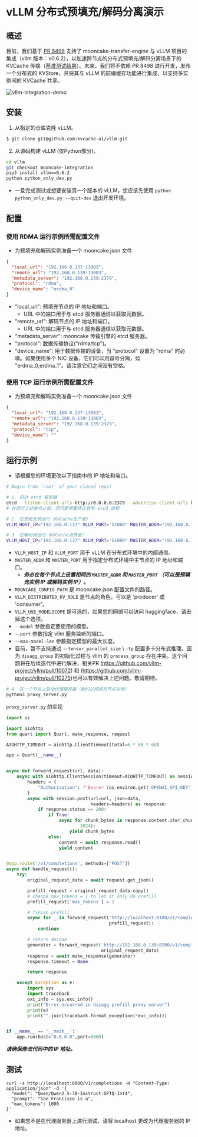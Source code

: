 # vLLM 分布式预填充/解码分离演示

## 概述
目前，我们基于 [PR 8498](https://github.com/vllm-project/vllm/pull/8498) 支持了 mooncake-transfer-engine 与 vLLM 项目的集成（vllm 版本：v0.6.2），以加速跨节点的分布式预填充/解码分离场景下的 KVCache 传输（[基准测试结果](vllm_benchmark_results.md)）。未来，我们将不依赖 PR 8498 进行开发，发布一个分布式的 KVStore，并将其与 vLLM 的前缀缓存功能进行集成，以支持多实例间的 KVCache 共享。

![vllm-integration-demo](../../image/vllm-integration-demo.gif)

## 安装

1. 从指定的仓库克隆 vLLM。
```bash
$ git clone git@github.com:kvcache-ai/vllm.git
```
2. 从源码构建 vLLM (仅Python部分)。
```bash
cd vllm
git checkout mooncake-integration
pip3 install vllm==0.6.2
python python_only_dev.py
```
 - 一旦完成测试或想要安装另一个版本的 vLLM，您应该先使用 `python python_only_dev.py --quit-dev` 退出开发环境。

## 配置
### 使用 RDMA 运行示例所需配置文件

- 为预填充和解码实例准备一个 mooncake.json 文件
```json
{
  "local_url": "192.168.0.137:13003",
  "remote_url": "192.168.0.139:13003",
  "metadata_server": "192.168.0.139:2379",
  "protocol": "rdma",
  "device_name": "erdma_0"
}
```
- "local_url": 预填充节点的 IP 地址和端口。
  - URL 中的端口用于与 etcd 服务器通信以获取元数据。
- "remote_url": 解码节点的 IP 地址和端口。
  - URL 中的端口用于与 etcd 服务器通信以获取元数据。
- "metadata_server": mooncake 传输引擎的 etcd 服务器。
- "protocol": 数据传输协议("rdma/tcp")。
- "device_name": 用于数据传输的设备，当 "protocol" 设置为 "rdma" 时必填。如果使用多个 NIC 设备，它们可以用逗号分隔，如 "erdma_0,erdma_1"。请注意它们之间没有空格。


### 使用 TCP 运行示例所需配置文件

- 为预填充和解码实例准备一个 mooncake.json 文件
```json
{
  "local_url": "192.168.0.137:13003",
  "remote_url": "192.168.0.139:13003",
  "metadata_server": "192.168.0.139:2379",
  "protocol": "tcp",
  "device_name": ""
}
```


## 运行示例
 - 请根据您的环境更改以下指南中的 IP 地址和端口。
```bash
# Begin from `root` of your cloned repo!

# 1. 启动 etcd 服务器
etcd --listen-client-urls http://0.0.0.0:2379 --advertise-client-urls http://localhost:2379
# 在运行上述命令之前，您可能需要终止其他 etcd 进程

# 2. 在预填充侧运行（KVCache生产者）
VLLM_HOST_IP="192.168.0.137" VLLM_PORT="51000" MASTER_ADDR="192.168.0.137" MASTER_PORT="54324" MOONCAKE_CONFIG_PATH=./mooncake.json VLLM_DISTRIBUTED_KV_ROLE=producer VLLM_USE_MODELSCOPE=True python3 -m vllm.entrypoints.openai.api_server --model Qwen/Qwen2.5-7B-Instruct-GPTQ-Int4 --port 8100 --max-model-len 10000 --gpu-memory-utilization 0.95

# 3. 在解码侧运行（KVCache消费者）
VLLM_HOST_IP="192.168.0.137" VLLM_PORT="51000" MASTER_ADDR="192.168.0.137" MASTER_PORT="54324" MOONCAKE_CONFIG_PATH=./mooncake.json VLLM_DISTRIBUTED_KV_ROLE=consumer VLLM_USE_MODELSCOPE=True python3 -m vllm.entrypoints.openai.api_server --model Qwen/Qwen2.5-7B-Instruct-GPTQ-Int4 --port 8200 --max-model-len 10000 --gpu-memory-utilization 0.95
```

- `VLLM_HOST_IP` 和 `VLLM_PORT` 用于 vLLM 在分布式环境中的内部通信。
- `MASTER_ADDR` 和 `MASTER_PORT` 用于指定分布式环境中主节点的 IP 地址和端口。
  - **_务必在每个节点上设置相同的 `MASTER_ADDR` 和 `MASTER_PORT` （可以是预填充实例 IP 或解码实例 IP）。_**
- `MOONCAKE_CONFIG_PATH` 是 mooncake.json 配置文件的路径。
- `VLLM_DISTRIBUTED_KV_ROLE` 是节点的角色，可以是 'producer' 或 'consumer'。
- `VLLM_USE_MODELSCOPE` 是可选的，如果您的网络可以访问 huggingface，请去掉这个选项。
- `--model` 参数指定要使用的模型。
- `--port` 参数指定 vllm 服务监听的端口。
- `--max-model-len` 参数指定模型的最大长度。
- 目前，暂不支持通过 `--tensor_parallel_size` \ `-tp` 配置多卡分布式推理，因为 `disagg_group` 的初始化过程与 vllm 的 `process_group` 存在冲突。这个问题将在后续迭代中进行解决，相关PR (https://github.com/vllm-project/vllm/pull/10072) 和 (https://github.com/vllm-project/vllm/pull/10275)也可以有效解决上述问题。敬请期待。
```bash
# 4. 在一个节点上启动代理服务器（我们以预填充节点为例）
python3 proxy_server.py
```
`proxy_server.py` 的实现
```python
import os

import aiohttp
from quart import Quart, make_response, request

AIOHTTP_TIMEOUT = aiohttp.ClientTimeout(total=6 * 60 * 60)

app = Quart(__name__)


async def forward_request(url, data):
    async with aiohttp.ClientSession(timeout=AIOHTTP_TIMEOUT) as session:
        headers = {
            "Authorization": f"Bearer {os.environ.get('OPENAI_API_KEY')}"
        }
        async with session.post(url=url, json=data,
                                headers=headers) as response:
            if response.status == 200:
                if True:
                    async for chunk_bytes in response.content.iter_chunked(
                            1024):
                        yield chunk_bytes
                else:
                    content = await response.read()
                    yield content


@app.route('/v1/completions', methods=['POST'])
async def handle_request():
    try:
        original_request_data = await request.get_json()

        prefill_request = original_request_data.copy()
        # change max_tokens = 1 to let it only do prefill
        prefill_request['max_tokens'] = 1

        # finish prefill
        async for _ in forward_request('http://localhost:8100/v1/completions',
                                       prefill_request):
            continue

        # return decode
        generator = forward_request('http://192.168.0.139:8200/v1/completions', # Be sure to change the IP address for your machine
                                    original_request_data)
        response = await make_response(generator)
        response.timeout = None

        return response

    except Exception as e:
        import sys
        import traceback
        exc_info = sys.exc_info()
        print("Error occurred in disagg prefill proxy server")
        print(e)
        print("".join(traceback.format_exception(*exc_info)))


if __name__ == '__main__':
    app.run(host="0.0.0.0",port=8000)
```

**_请确保修改代码中的 IP 地址。_**


## 测试
```
curl -s http://localhost:8000/v1/completions -H "Content-Type: application/json" -d '{
  "model": "Qwen/Qwen2.5-7B-Instruct-GPTQ-Int4",
  "prompt": "San Francisco is a",
  "max_tokens": 1000
}'
```
- 如果您不是在代理服务器上进行测试，请将 localhost 更改为代理服务器的 IP 地址。
